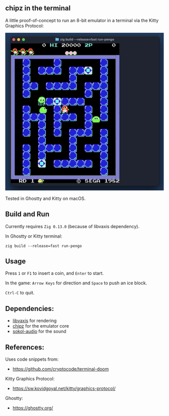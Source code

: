 ## chipz in the terminal

A little proof-of-concept to run an 8-bit emulator in a terminal
via the Kitty Graphics Protocol:

![image](screenshots/pengo_kitty.webp)

Tested in Ghostty and Kitty on macOS.

## Build and Run

Currently requires `Zig 0.13.0` (because of libvaxis dependency).

In Ghostty or Kitty terminal:

```
zig build --release=fast run-pengo
```

## Usage

Press `1` or `F1` to insert a coin, and `Enter` to start.

In the game: `Arrow Keys` for direction and `Space` to push an ice block.

`Ctrl-C` to quit.

## Dependencies:

- [libvaxis](https://github.com/rockorager/libvaxis) for rendering
- [chipz](https://github.com/floooh/chipz) for the emulator core
- [sokol-audio](https://github.com/floooh/sokol-zig) for the sound

## References:

Uses code snippets from:

- https://github.com/cryptocode/terminal-doom

Kitty Graphics Protocol:

- https://sw.kovidgoyal.net/kitty/graphics-protocol/

Ghostty:

- https://ghostty.org/
